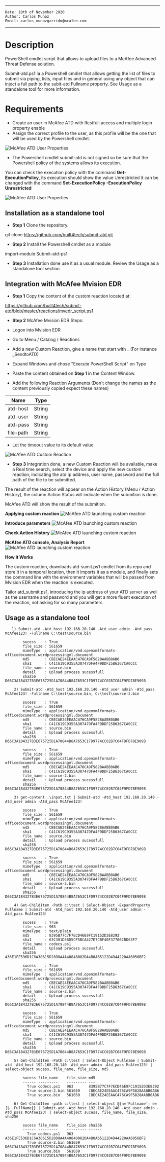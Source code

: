 ___

    Date: 18th of November 2020
    Author: Carlos Munoz
    Email: carlos_munozgarrido@mcafee.com
___


# Description

PowerShell cmdlet script that allows to upload files to a McAfee Advanced Threat Defense solution.

Submit-atd.ps1 ia a Powershell cmdlet that allows getting the list of files to submit via piping, lists, input files and in general using any object that can inject a full path to the subit-atd Fullname property. See Usage as a standalone tool for more information.

# Requirements

* Create an user in McAfee ATD with Restfull access and multiple login property enable
* Assign the correct profile to the user, as this profile will be the one that will be used by the Powershell cmdlet.

![McAfee ATD User Properties](/images/user_properties.jpg)

* The Powershell cmdlet submit-atd is not signed so be sure that the Powershell policy of the systems allows its execution.

You can check the execution policy with the command **Get-ExecutionPolicy**, its execution should show the value Unrestricted it can be changed with the command **Set-ExecutionPolicy -ExecutionPolicy Unrestricted**

![McAfee ATD User Properties](/images/execution_policy.jpg)

## Installation as a standalone tool

* **Step 1** Clone the repository.

git clone https://github.com/built4tech/submit-atd.git

* **Step 2** Install the Powershell cmdlet as a module

import-module Submit-atd-ps1

* **Step 3** Installation done use it as a usual module. Review the Usage as a standalone tool section.

## Integration with McAfee Mvision EDR

* **Step 1** Copy the content of the custom reaction located at: 

https://github.com/built4tech/submit-atd/blob/master/reactions/mvedr_script.ps1

* **Step 2** McAfee Mvision EDR Steps:

* Logon into Mvision EDR
* Go to Menu / Catalog / Reactions
* Add a new Custom Reaction, give a name that start with _ (For instance _SendtoATD)
* Expand Windows and chose "Execute PowerShell Script" on Type
* Paste the content obtained on **Step 1** in the Content Window.
* Add the following Reaction Arguments (Don't change the names as the content previously copied expect these names)

Name|Type
---|---
atd-host|String
atd-user|String
atd-pass|String
file-path|String

* Let the timeout value to its default value

![McAfee ATD Custom Reaction](/images/custom_reaction.jpg)

* **Step 3** Integration done, a new Custom Reaction will be available, make a Real time search, select the device and apply the new custom reaction, indicating the atd ip address, user name, password and the full path of the file to be submitted.

The result of the reaction will appear on the Action History (Menu / Action History), the column Action Status will indicate when the submition is done.

McAfee ATD will show the result of the submition.

**Applying custom reaction**
![McAfee ATD launching custom reaction](/images/execute_reaction.jpg)

**Introduce parameters**
![McAfee ATD launching custom reaction](/images/atd_parameters.jpg)

**Check Action History**
![McAfee ATD launching custom reaction](/images/action_history.jpg)

**McAfee ATD console, Analysis Report**
![McAfee ATD launching custom reaction](/images/analysis_report.jpg)


**How it Works**

The custom reaction, downloads  atd-sumit.ps1 cmdlet from its repo and store it in a temporal location, then it imports it as a module, and finally sets the command line with the environment variables that will be passed from Mvision EDR when the reaction is executed.

Tailor atd_submit.ps1, introducing the ip address of your ATD server as well as the username and password and you will get a more fluent execution of the reaction, not asking for so many parameters.

## Usage as a standalone tool


       1) Submit-atd -Atd_host 192.168.20.140 -Atd_user admin -Atd_pass McAfee123! -Fullname C:\test\source.bin

            sucess    : True
            file_size : 561659
            mimeType  : application/vnd.openxmlformats-officedocument.wordprocessingml.document
            md5       : CBECAE24EEAAC476CA9F5828AABB0AB6
            sha1      : C41C619C9355A30747DFA4F9DDF25B6367CA0CCC
            file_name : source.bin
            detail    : Upload process sucessfull
            sha256    : D66C3A184327B3E675725D1A70844B8A7653C1FD9774CC02B7C04F9FD78E909B
         
        2) Submit-atd -Atd_host 192.168.20.140 -Atd_user admin -Atd_pass McAfee123! -Fullname C:\test\source.bin, C:\test\source-2.bin

            sucess    : True
            file_size : 561659
            mimeType  : application/vnd.openxmlformats-officedocument.wordprocessingml.document
            md5       : CBECAE24EEAAC476CA9F5828AABB0AB6
            sha1      : C41C619C9355A30747DFA4F9DDF25B6367CA0CCC
            file_name : source.bin
            detail    : Upload process sucessfull
            sha256    : D66C3A184327B3E675725D1A70844B8A7653C1FD9774CC02B7C04F9FD78E909B

            sucess    : True
            file_size : 561659
            mimeType  : application/vnd.openxmlformats-officedocument.wordprocessingml.document
            md5       : CBECAE24EEAAC476CA9F5828AABB0AB6
            sha1      : C41C619C9355A30747DFA4F9DDF25B6367CA0CCC
            file_name : source-2.bin
            detail    : Upload process sucessfull
            sha256    : D66C3A184327B3E675725D1A70844B8A7653C1FD9774CC02B7C04F9FD78E909B

        3) get-content .\input.txt | Submit-atd -Atd_host 192.168.20.140 -Atd_user admin -Atd_pass McAfee123!

            sucess    : True
            file_size : 561659
            mimeType  : application/vnd.openxmlformats-officedocument.wordprocessingml.document
            md5       : CBECAE24EEAAC476CA9F5828AABB0AB6
            sha1      : C41C619C9355A30747DFA4F9DDF25B6367CA0CCC
            file_name : source.bin
            detail    : Upload process sucessfull
            sha256    : D66C3A184327B3E675725D1A70844B8A7653C1FD9774CC02B7C04F9FD78E909B

            sucess    : True
            file_size : 561659
            mimeType  : application/vnd.openxmlformats-officedocument.wordprocessingml.document
            md5       : CBECAE24EEAAC476CA9F5828AABB0AB6
            sha1      : C41C619C9355A30747DFA4F9DDF25B6367CA0CCC
            file_name : source-2.bin
            detail    : Upload process sucessfull
            sha256    : D66C3A184327B3E675725D1A70844B8A7653C1FD9774CC02B7C04F9FD78E909B

        4) Get-ChildItem -Path c:\test | Select-Object -ExpandProperty Fullname | Submit-atd -Atd_host 192.168.20.140 -Atd_user admin -Atd_pass McAfee123!

            sucess    : True
            file_size : 963
            mimeType  : text/plain
            md5       : 8395B77C7F7ECD46E9FC19152D3E8292
            sha1      : 63C301D38D5CF5BCA427E7CBF40F37706CBD63F7
            file_name : codecs.ps1
            detail    : Upload process sucessfull
            sha256    : A36E1FE536D1C6A38615D28D8A4A40848082DA4B0A65122D4D44220AA6056BF2

            sucess    : True
            file_size : 561659
            mimeType  : application/vnd.openxmlformats-officedocument.wordprocessingml.document
            md5       : CBECAE24EEAAC476CA9F5828AABB0AB6
            sha1      : C41C619C9355A30747DFA4F9DDF25B6367CA0CCC
            file_name : source-2.bin
            detail    : Upload process sucessfull
            sha256    : D66C3A184327B3E675725D1A70844B8A7653C1FD9774CC02B7C04F9FD78E909B

            sucess    : True
            file_size : 561659
            mimeType  : application/vnd.openxmlformats-officedocument.wordprocessingml.document
            md5       : CBECAE24EEAAC476CA9F5828AABB0AB6
            sha1      : C41C619C9355A30747DFA4F9DDF25B6367CA0CCC
            file_name : source.bin
            detail    : Upload process sucessfull
            sha256    : D66C3A184327B3E675725D1A70844B8A7653C1FD9774CC02B7C04F9FD78E909B

        5) Get-ChildItem -Path c:\test | Select-Object Fullname | Submit-atd -Atd_host 192.168.20.140 -Atd_user admin -Atd_pass McAfee123! | select-object sucess, file_name, file_size, md5

            sucess file_name    file_size md5                             
            ------ ---------    --------- ---                             
              True codecs.ps1   963       8395B77C7F7ECD46E9FC19152D3E8292
              True source-2.bin 561659    CBECAE24EEAAC476CA9F5828AABB0AB6
              True source.bin   561659    CBECAE24EEAAC476CA9F5828AABB0AB6

        6) Get-ChildItem -path c:\test | select-object @{n='Fullname'; e={$_.FullName}} | Submit-atd -Atd_host 192.168.20.140 -Atd_user admin -Atd_pass McAfee123! | select-object sucess, file_name, file_size, sha256

            sucess file_name    file_size sha256                                                          
            ------ ---------    --------- ------                                                          
              True codecs.ps1   963       A36E1FE536D1C6A38615D28D8A4A40848082DA4B0A65122D4D44220AA6056BF2
              True source-2.bin 561659    D66C3A184327B3E675725D1A70844B8A7653C1FD9774CC02B7C04F9FD78E909B
              True source.bin   561659    D66C3A184327B3E675725D1A70844B8A7653C1FD9774CC02B7C04F9FD78E909B






